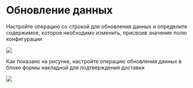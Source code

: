 # Обновление данных

Настройте операцию со строкой для обновления данных и определите содержимое, которое необходимо изменить, присвоив значение полю конфигурации

![](https://static-docs.nocobase.com/03af47524a4b41742cdeb298b02500eb.png)

Как показано на рисунке, настройте операцию обновления данных в блоке формы накладной для подтверждения доставки

![](https://static-docs.nocobase.com/3057b0c6cd176342a15a3892488019fa.gif)
